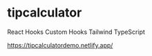 # tipcalculator
React Hooks Custom Hooks Tailwind TypeScript


https://tipcalculatordemo.netlify.app/
